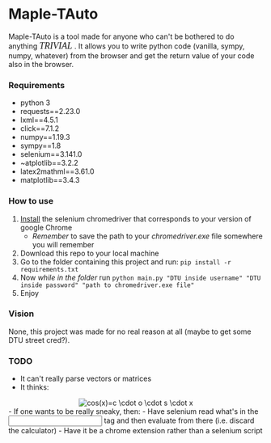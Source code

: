 # Maple-TAuto

Maple-TAuto is a tool made for anyone who can't be bothered to do anything <em><font face="Brush Script MT" size=4> TRIVIAL </font></em>.
It allows you to write python code (vanilla, sympy, numpy, whatever) from the browser and get the return value of your code also in the browser.

### Requirements
- python 3
- requests==2.23.0
- lxml==4.5.1
- click==7.1.2
- numpy==1.19.3
- sympy==1.8
- selenium==3.141.0
- ~atplotlib==3.2.2
- latex2mathml==3.61.0
- matplotlib==3.4.3

### How to use
1. <a href="https://chromedriver.chromium.org/downloads">Install</a> the selenium chromedriver that corresponds to your version of google Chrome
    - <em>Remember</em> to save the path to your <i>chromedriver.exe</i> file somewhere you will remember
2. Download this repo to your local machine
3. Go to the folder containing this project and run: ```pip install -r requirements.txt```
4. Now *while in the folder* run ```python main.py "DTU inside username" "DTU inside password" "path to chromedriver.exe file"```
5. Enjoy

### Vision
None, this project was made for no real reason at all (maybe to get some DTU street cred?).

### TODO
- It can't really parse vectors or matrices
- It thinks: 
<div style="text-align:center"><img src="https://latex.codecogs.com/svg.image?cos(x)=c&space;\cdot&space;o&space;\cdot&space;s&space;\cdot&space;x" title="cos(x)=c \cdot o \cdot s \cdot x" /></div>
- If one wants to be really sneaky, then:
    - Have selenium read what's in the <input> tag and then evaluate from there (i.e. discard the calculator)
    - Have it be a chrome extension rather than a selenium script


